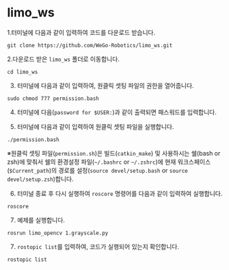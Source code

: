 # limo_ws

1.터미널에 다음과 같이 입력하여 코드를 다운로드 받습니다.

```
git clone https://github.com/WeGo-Robotics/limo_ws.git
```

2.다운로드 받은 ```limo_ws``` 폴더로 이동합니다.

```
cd limo_ws
```

3. 터미널에 다음과 같이 입력하여, 원클릭 셋팅 파일의 권한을 열어줍니다.

```
sudo chmod 777 permission.bash
```

4. 터미널에 다음(```password for $USER:```)과 같이 출력되면 패스워드를 입력합니다.
  
5. 터미널에 다음과 같이 입력하여 원클릭 셋팅 파일을 실행합니다.
```
./permission.bash
```

※원클릭 셋팅 파일(```permission.sh```)은 빌드(```catkin_make```) 및 사용하시는 쉘(bash or zsh)에 맞춰서 쉘의 환경설정 파일(```~/.bashrc``` or ```~/.zshrc```)에 현재 워크스페이스(```$Current_path```)의 경로를 설정(```source devel/setup.bash``` or ```source devel/setup.zsh```)합니다.




6. 터미널 종료 후 다시 실행하여 ```roscore``` 명령어를 다음과 같이 입력하여 실행합니다.

```
roscore
```
7. 예제를 실행합니다.
```
rosrun limo_opencv 1.grayscale.py
```

7. ```rostopic list```를 입력하여, 코드가 실행되어 있는지 확인합니다.

```
rostopic list
```
